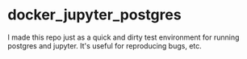 # docker_jupyter_postgres

I made this repo just as a quick and dirty test environment for running
postgres and jupyter.  It's useful for reproducing bugs, etc.

